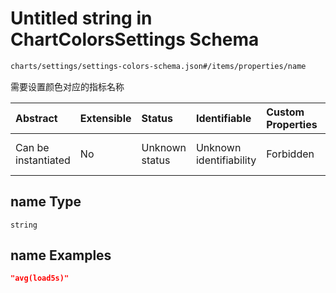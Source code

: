 # Untitled string in ChartColorsSettings Schema

```txt
charts/settings/settings-colors-schema.json#/items/properties/name
```

需要设置颜色对应的指标名称

| Abstract            | Extensible | Status         | Identifiable            | Custom Properties | Additional Properties | Access Restrictions | Defined In                                                                                                 |
| :------------------ | :--------- | :------------- | :---------------------- | :---------------- | :-------------------- | :------------------ | :--------------------------------------------------------------------------------------------------------- |
| Can be instantiated | No         | Unknown status | Unknown identifiability | Forbidden         | Allowed               | none                | [settings-colors-schema.json\*](../out/charts/settings/settings-colors-schema.json "open original schema") |

## name Type

`string`

## name Examples

```json
"avg(load5s)"
```
